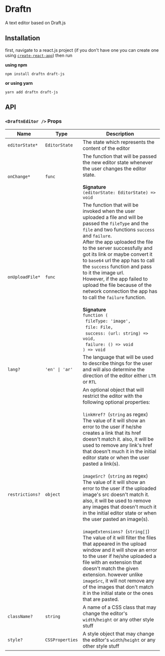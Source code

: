 # Draftn

A text editor based on Draft.js

## Installation
first, navigate to a react.js project (if you don't have one you can create one using [`create-react-app`](https://create-react-app.dev)) then run

**using npm**
```
npm install draftn draft-js
```

**or using yarn**
```
yarn add draftn draft-js
```

## API
### `<DraftnEditor />` Props

Name | Type | Description
--- | ----- | ---
`editorState*` | `EditorState` | The state which represents the content of the editor
`onChange*` | `func` | The function that will be passed the new editor state whenever the user changes the editor state. <br /><br /> **Signature** <br /> `(editorState: EditorState) => void`
`onUploadFile*` | `func` |  The function that will be invoked when the user uploaded a file and will be passed the `fileType` and the `file` and two functions `success` and `failure`. <br /> After the app uploaded the file to the server successfully and got its link or maybe convert it to `base64` url the app has to call the `success` function and pass to it the image url. <br /> However, if the app failed to upload the file because of the network connection the app has to call the `failure` function.  <br /><br /> **Signature** <br /> `function (` <br /> &nbsp;&nbsp;`fileType: 'image',` <br /> &nbsp;&nbsp;`file: File,` <br /> &nbsp;&nbsp;`success: (url: string) => void,` <br />&nbsp;&nbsp;`failure: () => void` <br /> `) => void`
`lang?` | `'en' \| 'ar'` | The language that will be used to describe things for the user and will also determine the direction of the editor either `LTR` or `RTL` 
`restrictions?` | `object` | An optional object that will restrict the editor with the following optional properties: <br /><br /> `linkHref?` &nbsp;(`string` as regex) <br /> The value of it will show an error to the user if he/she creates a link that its href doesn't match it. also, it will be used to remove any link's href that doesn't much it in the initial editor state or when the user pasted a link(s). <br /><br /> `imageSrc?` &nbsp;(`string` as regex) <br /> The value of it will show an error to the user if the uploaded image's src doesn't match it. also, it will be used to remove any images that doesn't much it in the initial editor state or when the user pasted an image(s). <br /><br /> `imageExtensions?` &nbsp;(`string[]`) <br /> The value of it will filter the files that appeared in the upload window and it will show an error to the user if he/she uploaded a file with an extension that doesn't match the given extension. however unlike `imageSrc`, it will not remove any of the images that don't match it in the initial state or the ones that are pasted.
`className?` | `string` | A name of a CSS class that may change the editor's `width`/`height` or any other style stuff
`style?` | `CSSProperties` | A style object that may change the editor's `width`/`height` or any other style stuff
